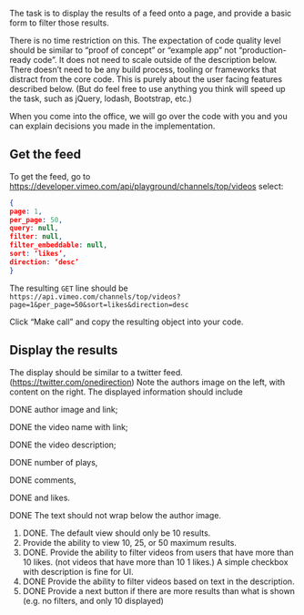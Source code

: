 The task is to display the results of a feed onto a page, and provide a basic form to filter those results.

There is no time restriction on this.  The expectation of code quality level should be similar to “proof of concept” or “example app” not “production-ready code”.  It does not need to scale outside of the description below.  There doesn’t need to be any build process, tooling or frameworks that distract from the core code.  This is purely about the user facing features described below.  (But do feel free to use anything you think will speed up the task, such as jQuery, lodash, Bootstrap, etc.)

When you come into the office, we will go over the code with you and you can explain decisions you made in the implementation.

## Get the feed
To get the feed, go to https://developer.vimeo.com/api/playground/channels/top/videos
select:

```json
{
page: 1,
per_page: 50,
query: null,
filter: null,
filter_embeddable: null,
sort: ‘likes’,
direction: ‘desc’
}
```

The resulting `GET` line should be `https://api.vimeo.com/channels/top/videos?page=1&per_page=50&sort=likes&direction=desc`

Click “Make call” and copy the resulting object into your code.

## Display the results
The display should be similar to a twitter feed.
(https://twitter.com/onedirection)
Note the authors image on the left, with content on the right.
 The displayed information should include

   DONE author image and link;

   DONE the video name with link;

   DONE the video description;

   DONE number of plays,

   DONE comments,

   DONE and likes.

   DONE The text should not wrap below the author image.


1. DONE. The default view should only be 10 results.
1. Provide the ability to view 10, 25, or 50 maximum results.
1. DONE. Provide the ability to filter videos from users that have more than 10 likes.  (not videos that have more than 10 1 likes.)  A simple checkbox with description is fine for UI.
1. DONE Provide the ability to filter videos based on text in the description.
1. DONE Provide a next button if there are more results than what is shown (e.g. no filters, and only 10 displayed)
